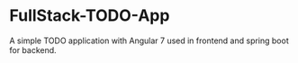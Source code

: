 # FullStack-TODO-App
A simple TODO application with Angular 7 used in frontend and spring boot for backend.
